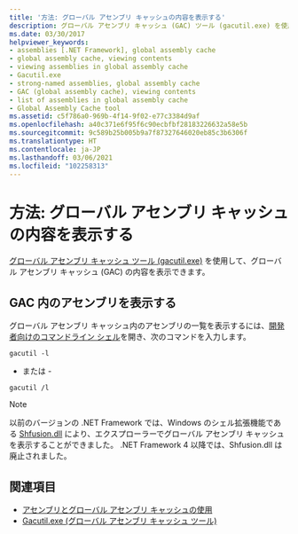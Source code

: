 ```yaml
---
title: '方法: グローバル アセンブリ キャッシュの内容を表示する'
description: グローバル アセンブリ キャッシュ (GAC) ツール (gacutil.exe) を使用して .NET でグローバル アセンブリ キャッシュの内容を表示する方法について説明します。
ms.date: 03/30/2017
helpviewer_keywords:
- assemblies [.NET Framework], global assembly cache
- global assembly cache, viewing contents
- viewing assemblies in global assembly cache
- Gacutil.exe
- strong-named assemblies, global assembly cache
- GAC (global assembly cache), viewing contents
- list of assemblies in global assembly cache
- Global Assembly Cache tool
ms.assetid: c5f786a0-969b-4f14-9f02-e77c3384d9af
ms.openlocfilehash: a40c371e6f95f6c90ecbfbf28183226632a58e5b
ms.sourcegitcommit: 9c589b25b005b9a7f87327646020eb85c3b6306f
ms.translationtype: HT
ms.contentlocale: ja-JP
ms.lasthandoff: 03/06/2021
ms.locfileid: "102258313"
---
```

# <a name="how-to-view-the-contents-of-the-global-assembly-cache"></a>方法: グローバル アセンブリ キャッシュの内容を表示する

[グローバル アセンブリ キャッシュ ツール (gacutil.exe)](../tools/gacutil-exe-gac-tool.md) を使用して、グローバル アセンブリ キャッシュ (GAC) の内容を表示できます。

## <a name="view-the-assemblies-in-the-gac"></a>GAC 内のアセンブリを表示する

グローバル アセンブリ キャッシュ内のアセンブリの一覧を表示するには、[開発者向けのコマンドライン シェル](/visualstudio/ide/reference/command-prompt-powershell)を開き、次のコマンドを入力します。

```shell
gacutil -l
```

- または -

```shell
gacutil /l
```

> [!NOTE]
> 以前のバージョンの .NET Framework では、Windows のシェル拡張機能である [Shfusion.dll](/previous-versions/dotnet/netframework-4.0/34149zk3(v=vs.100)) により、エクスプローラーでグローバル アセンブリ キャッシュを表示することができました。 .NET Framework 4 以降では、Shfusion.dll は廃止されました。

## <a name="see-also"></a>関連項目

- [アセンブリとグローバル アセンブリ キャッシュの使用](working-with-assemblies-and-the-gac.md)
- [Gacutil.exe (グローバル アセンブリ キャッシュ ツール)](../tools/gacutil-exe-gac-tool.md)
